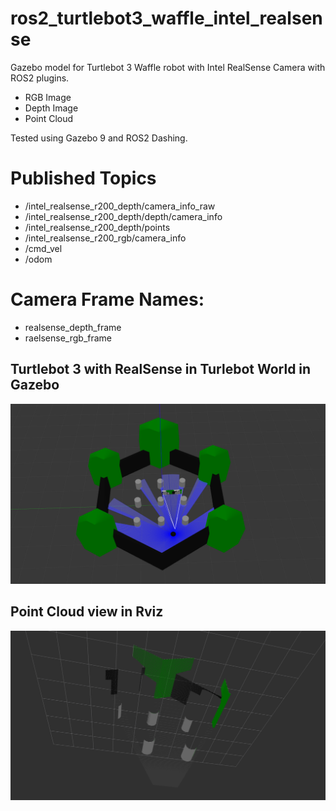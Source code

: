 # ros2_turtlebot3_waffle_intel_realsense
Gazebo model for Turtlebot 3 Waffle robot with Intel RealSense Camera with ROS2 plugins.

- RGB Image
- Depth Image
- Point Cloud

Tested using Gazebo 9 and ROS2 Dashing.

# Published Topics

- /intel_realsense_r200_depth/camera_info_raw
- /intel_realsense_r200_depth/depth/camera_info
- /intel_realsense_r200_depth/points
- /intel_realsense_r200_rgb/camera_info
- /cmd_vel
- /odom

# Camera Frame Names: 

- realsense_depth_frame
- raelsense_rgb_frame

## Turtlebot 3 with RealSense in Turlebot World in Gazebo
![gz_realsense.png](https://raw.githubusercontent.com/mlherd/ros2_turtlebot3_waffle_intel_realsense/master/pics/gz_realsense.png)

## Point Cloud view in Rviz
![gz_realsense.png](https://raw.githubusercontent.com/mlherd/ros2_turtlebot3_waffle_intel_realsense/master/pics/rviz_point_cloud.png)
